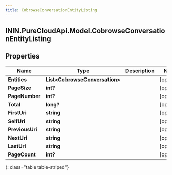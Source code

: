 ```yaml
---
title: CobrowseConversationEntityListing
---
```

## ININ.PureCloudApi.Model.CobrowseConversationEntityListing

## Properties

|Name | Type | Description | Notes|
|------------ | ------------- | ------------- | -------------|
| **Entities** | [**List&lt;CobrowseConversation&gt;**](CobrowseConversation.html) |  | [optional] |
| **PageSize** | **int?** |  | [optional] |
| **PageNumber** | **int?** |  | [optional] |
| **Total** | **long?** |  | [optional] |
| **FirstUri** | **string** |  | [optional] |
| **SelfUri** | **string** |  | [optional] |
| **PreviousUri** | **string** |  | [optional] |
| **NextUri** | **string** |  | [optional] |
| **LastUri** | **string** |  | [optional] |
| **PageCount** | **int?** |  | [optional] |
{: class="table table-striped"}


